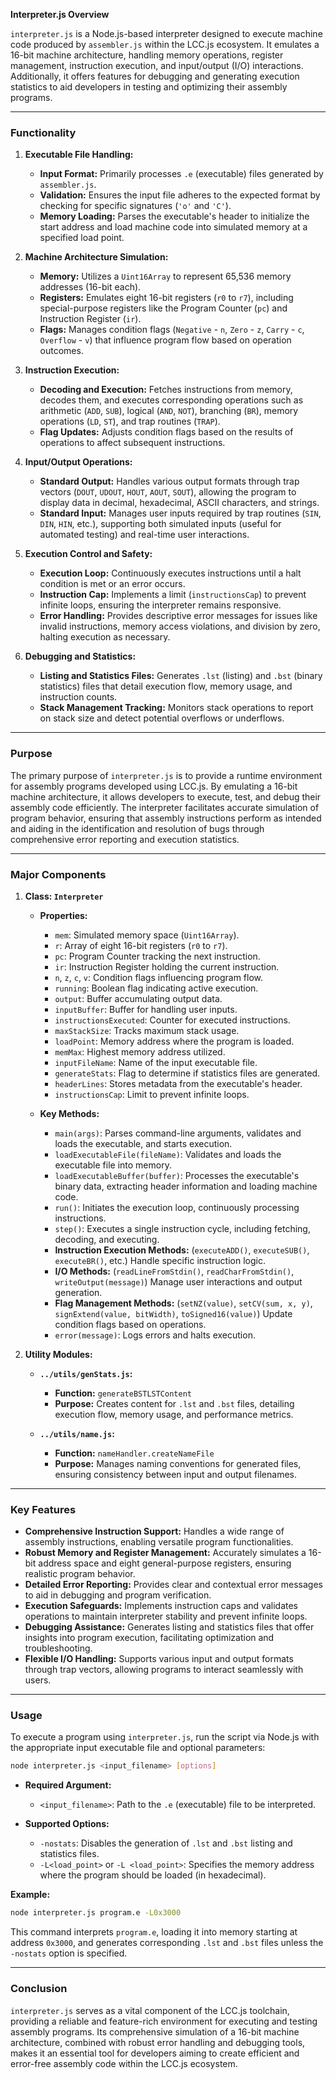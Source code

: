 **Interpreter.js Overview**

`interpreter.js` is a Node.js-based interpreter designed to execute machine code produced by `assembler.js` within the LCC.js ecosystem. It emulates a 16-bit machine architecture, handling memory operations, register management, instruction execution, and input/output (I/O) interactions. Additionally, it offers features for debugging and generating execution statistics to aid developers in testing and optimizing their assembly programs.

---

### **Functionality**

1. **Executable File Handling:**
   - **Input Format:** Primarily processes `.e` (executable) files generated by `assembler.js`.
   - **Validation:** Ensures the input file adheres to the expected format by checking for specific signatures (`'o'` and `'C'`).
   - **Memory Loading:** Parses the executable's header to initialize the start address and load machine code into simulated memory at a specified load point.

2. **Machine Architecture Simulation:**
   - **Memory:** Utilizes a `Uint16Array` to represent 65,536 memory addresses (16-bit each).
   - **Registers:** Emulates eight 16-bit registers (`r0` to `r7`), including special-purpose registers like the Program Counter (`pc`) and Instruction Register (`ir`).
   - **Flags:** Manages condition flags (`Negative` - `n`, `Zero` - `z`, `Carry` - `c`, `Overflow` - `v`) that influence program flow based on operation outcomes.

3. **Instruction Execution:**
   - **Decoding and Execution:** Fetches instructions from memory, decodes them, and executes corresponding operations such as arithmetic (`ADD`, `SUB`), logical (`AND`, `NOT`), branching (`BR`), memory operations (`LD`, `ST`), and trap routines (`TRAP`).
   - **Flag Updates:** Adjusts condition flags based on the results of operations to affect subsequent instructions.

4. **Input/Output Operations:**
   - **Standard Output:** Handles various output formats through trap vectors (`DOUT`, `UDOUT`, `HOUT`, `AOUT`, `SOUT`), allowing the program to display data in decimal, hexadecimal, ASCII characters, and strings.
   - **Standard Input:** Manages user inputs required by trap routines (`SIN`, `DIN`, `HIN`, etc.), supporting both simulated inputs (useful for automated testing) and real-time user interactions.

5. **Execution Control and Safety:**
   - **Execution Loop:** Continuously executes instructions until a halt condition is met or an error occurs.
   - **Instruction Cap:** Implements a limit (`instructionsCap`) to prevent infinite loops, ensuring the interpreter remains responsive.
   - **Error Handling:** Provides descriptive error messages for issues like invalid instructions, memory access violations, and division by zero, halting execution as necessary.

6. **Debugging and Statistics:**
   - **Listing and Statistics Files:** Generates `.lst` (listing) and `.bst` (binary statistics) files that detail execution flow, memory usage, and instruction counts.
   - **Stack Management Tracking:** Monitors stack operations to report on stack size and detect potential overflows or underflows.

---

### **Purpose**

The primary purpose of `interpreter.js` is to provide a runtime environment for assembly programs developed using LCC.js. By emulating a 16-bit machine architecture, it allows developers to execute, test, and debug their assembly code efficiently. The interpreter facilitates accurate simulation of program behavior, ensuring that assembly instructions perform as intended and aiding in the identification and resolution of bugs through comprehensive error reporting and execution statistics.

---

### **Major Components**

1. **Class: `Interpreter`**
   
   - **Properties:**
     - `mem`: Simulated memory space (`Uint16Array`).
     - `r`: Array of eight 16-bit registers (`r0` to `r7`).
     - `pc`: Program Counter tracking the next instruction.
     - `ir`: Instruction Register holding the current instruction.
     - `n`, `z`, `c`, `v`: Condition flags influencing program flow.
     - `running`: Boolean flag indicating active execution.
     - `output`: Buffer accumulating output data.
     - `inputBuffer`: Buffer for handling user inputs.
     - `instructionsExecuted`: Counter for executed instructions.
     - `maxStackSize`: Tracks maximum stack usage.
     - `loadPoint`: Memory address where the program is loaded.
     - `memMax`: Highest memory address utilized.
     - `inputFileName`: Name of the input executable file.
     - `generateStats`: Flag to determine if statistics files are generated.
     - `headerLines`: Stores metadata from the executable's header.
     - `instructionsCap`: Limit to prevent infinite loops.

   - **Key Methods:**
     - `main(args)`: Parses command-line arguments, validates and loads the executable, and starts execution.
     - `loadExecutableFile(fileName)`: Validates and loads the executable file into memory.
     - `loadExecutableBuffer(buffer)`: Processes the executable's binary data, extracting header information and loading machine code.
     - `run()`: Initiates the execution loop, continuously processing instructions.
     - `step()`: Executes a single instruction cycle, including fetching, decoding, and executing.
     - **Instruction Execution Methods:** (`executeADD()`, `executeSUB()`, `executeBR()`, etc.) Handle specific instruction logic.
     - **I/O Methods:** (`readLineFromStdin()`, `readCharFromStdin()`, `writeOutput(message)`) Manage user interactions and output generation.
     - **Flag Management Methods:** (`setNZ(value)`, `setCV(sum, x, y)`, `signExtend(value, bitWidth)`, `toSigned16(value)`) Update condition flags based on operations.
     - `error(message)`: Logs errors and halts execution.

2. **Utility Modules:**
   
   - **`../utils/genStats.js`:**
     - **Function:** `generateBSTLSTContent`
     - **Purpose:** Creates content for `.lst` and `.bst` files, detailing execution flow, memory usage, and performance metrics.
   
   - **`../utils/name.js`:**
     - **Function:** `nameHandler.createNameFile`
     - **Purpose:** Manages naming conventions for generated files, ensuring consistency between input and output filenames.

---

### **Key Features**

- **Comprehensive Instruction Support:** Handles a wide range of assembly instructions, enabling versatile program functionalities.
- **Robust Memory and Register Management:** Accurately simulates a 16-bit address space and eight general-purpose registers, ensuring realistic program behavior.
- **Detailed Error Reporting:** Provides clear and contextual error messages to aid in debugging and program verification.
- **Execution Safeguards:** Implements instruction caps and validates operations to maintain interpreter stability and prevent infinite loops.
- **Debugging Assistance:** Generates listing and statistics files that offer insights into program execution, facilitating optimization and troubleshooting.
- **Flexible I/O Handling:** Supports various input and output formats through trap vectors, allowing programs to interact seamlessly with users.

---

### **Usage**

To execute a program using `interpreter.js`, run the script via Node.js with the appropriate input executable file and optional parameters:

```bash
node interpreter.js <input_filename> [options]
```

- **Required Argument:**
  - `<input_filename>`: Path to the `.e` (executable) file to be interpreted.

- **Supported Options:**
  - `-nostats`: Disables the generation of `.lst` and `.bst` listing and statistics files.
  - `-L<load_point>` or `-L <load_point>`: Specifies the memory address where the program should be loaded (in hexadecimal).

**Example:**

```bash
node interpreter.js program.e -L0x3000
```

This command interprets `program.e`, loading it into memory starting at address `0x3000`, and generates corresponding `.lst` and `.bst` files unless the `-nostats` option is specified.

---

### **Conclusion**

`interpreter.js` serves as a vital component of the LCC.js toolchain, providing a reliable and feature-rich environment for executing and testing assembly programs. Its comprehensive simulation of a 16-bit machine architecture, combined with robust error handling and debugging tools, makes it an essential tool for developers aiming to create efficient and error-free assembly code within the LCC.js ecosystem.